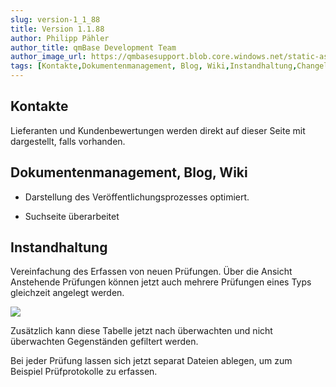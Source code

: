 ```yaml
---
slug: version-1_1_88
title: Version 1.1.88
author: Philipp Pähler
author_title: qmBase Development Team
author_image_url: https://qmbasesupport.blob.core.windows.net/static-assets/img/persons/paehler_round.png
tags: [Kontakte,Dokumentenmanagement, Blog, Wiki,Instandhaltung,Changelog]
---
```

## Kontakte

Lieferanten und Kundenbewertungen werden direkt auf dieser Seite mit dargestellt, falls vorhanden.

## Dokumentenmanagement, Blog, Wiki

*   Darstellung des Veröffentlichungsprozesses optimiert.

*   Suchseite überarbeitet

## Instandhaltung

Vereinfachung des Erfassen von neuen Prüfungen. Über die Ansicht Anstehende Prüfungen können jetzt auch mehrere Prüfungen eines Typs gleichzeit angelegt werden.

![](https://caqadmin.blob.core.windows.net/releasenotes/73-images/mceclip0.gif)

Zusätzlich kann diese Tabelle jetzt nach überwachten und nicht überwachten Gegenständen gefiltert werden.

Bei jeder Prüfung lassen sich jetzt separat Dateien ablegen, um zum Beispiel Prüfprotokolle zu erfassen.